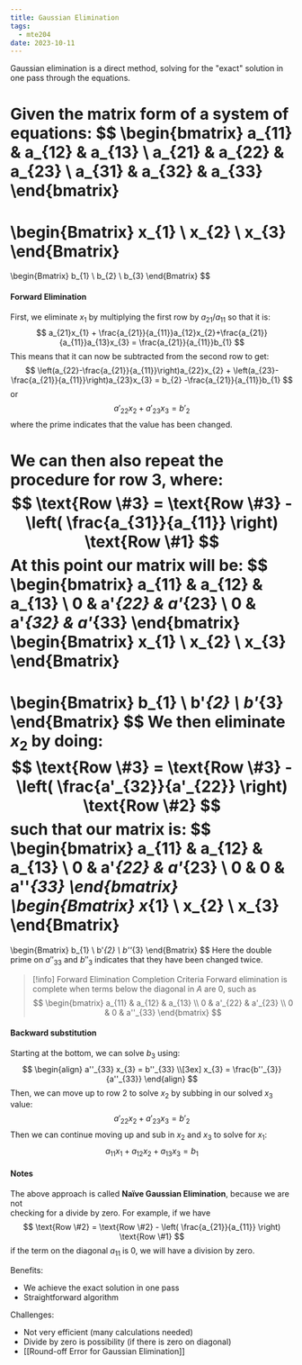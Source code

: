 ```yaml
---
title: Gaussian Elimination
tags:
  - mte204
date: 2023-10-11
---
```

Gaussian elimination is a direct method, solving for the "exact" solution in one pass through the equations.

Given the matrix form of a system of equations:
$$
\begin{bmatrix}
a_{11} & a_{12} & a_{13} \\
a_{21} & a_{22} & a_{23} \\
a_{31} & a_{32} & a_{33}
\end{bmatrix}
=
\begin{Bmatrix}
x_{1} \\
x_{2} \\
x_{3}
\end{Bmatrix}
=
\begin{Bmatrix}
b_{1} \\
b_{2} \\
b_{3}
\end{Bmatrix}
$$
#### Forward Elimination
First, we eliminate $x_{1}$ by multiplying the first row by $a_{21} / a_{11}$ so that it is:
$$
a_{21}x_{1} + \frac{a_{21}}{a_{11}}a_{12}x_{2}+\frac{a_{21}}{a_{11}}a_{13}x_{3} = \frac{a_{21}}{a_{11}}b_{1}
$$
This means that it can now be subtracted from the second row to get:
$$
\left(a_{22}-\frac{a_{21}}{a_{11}}\right)a_{22}x_{2} + \left(a_{23}-\frac{a_{21}}{a_{11}}\right)a_{23}x_{3} = b_{2} -\frac{a_{21}}{a_{11}}b_{1}
$$
or
$$
a'_{22}x_{2}+a'_{23}x_{3} = b'_{2}
$$
where the prime indicates that the value has been changed.

We can then also repeat the procedure for row 3, where:
$$
\text{Row \#3} = \text{Row \#3} - \left( \frac{a_{31}}{a_{11}} \right) \text{Row \#1}
$$
At this point our matrix will be:
$$
\begin{bmatrix}
a_{11}  &  a_{12}  & a_{13} \\
0 & a'_{22} & a'_{23} \\
0 & a'_{32} & a'_{33}
\end{bmatrix}
\begin{Bmatrix}
x_{1} \\
x_{2} \\
x_{3}
\end{Bmatrix}
=
\begin{Bmatrix}
b_{1} \\
b'_{2} \\
b'_{3}
\end{Bmatrix}
$$
We then eliminate $x_{2}$ by doing:
$$
\text{Row \#3} = \text{Row \#3} - \left( \frac{a'_{32}}{a'_{22}} \right) \text{Row \#2}
$$
such that our matrix is:
$$
\begin{bmatrix}
a_{11}  &  a_{12}  & a_{13} \\
0 & a'_{22} & a'_{23} \\
0 & 0 & a''_{33}
\end{bmatrix}
\begin{Bmatrix}
x_{1} \\
x_{2} \\
x_{3}
\end{Bmatrix}
=
\begin{Bmatrix}
b_{1} \\
b'_{2} \\
b''_{3}
\end{Bmatrix}
$$
Here the double prime on $a''_{33}$ and $b''_{3}$ indicates that they have been changed twice. 

>[!info] Forward Elimination Completion Criteria
>Forward elimination is complete when terms below the diagonal in $A$ are $0$, such as
>$$
>\begin{bmatrix}
>a_{11}  &  a_{12}  & a_{13} \\
>0 & a'_{22} & a'_{23} \\
>0 & 0 & a''_{33}
>\end{bmatrix}
>$$

#### Backward substitution
Starting at the bottom, we can solve $b_{3}$ using:
$$
\begin{align}
a''_{33} x_{3} = b''_{33} \\[3ex]
x_{3} = \frac{b''_{3}}{a''_{33}}
\end{align}
$$
Then, we can move up to row 2 to solve $x_{2}$ by subbing in our solved $x_{3}$ value:
$$
a'_{22}x_{2}+a'_{23}x_{3} = b'_{2}
$$
Then we can continue moving up and sub in $x_{2}$ and $x_{3}$ to solve for $x_{1}$:
$$
a_{11}x_{1} + a_{12}x_{2}+a_{13}x_{3}=b_{1}
$$

#### Notes
The above approach is called **Naïve Gaussian Elimination**, because we are not  
checking for a divide by zero. For example, if we have
$$
\text{Row \#2} = \text{Row \#2} - \left( \frac{a_{21}}{a_{11}} \right) \text{Row \#1}
$$
if the term on the diagonal $a_{11}$ is $0$, we will have a division by zero.

Benefits:
- We achieve the exact solution in one pass
- Straightforward algorithm

Challenges:
- Not very efficient (many calculations needed)
- Divide by zero is possibility (if there is zero on diagonal)
- [[Round-off Error for Gaussian Elimination]]
